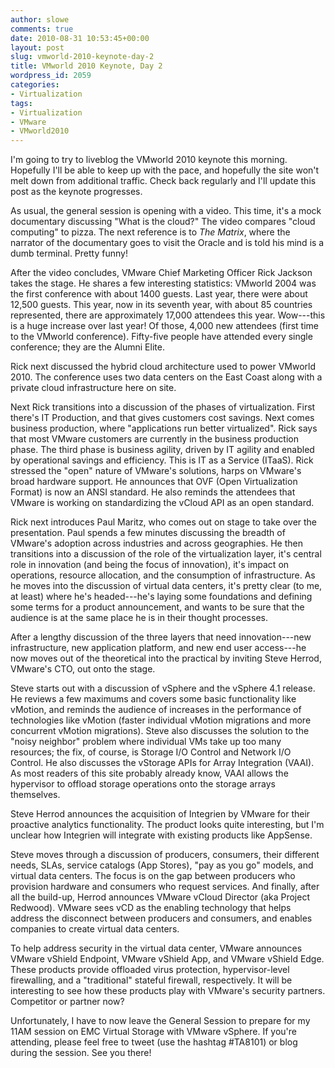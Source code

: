 ```yaml
---
author: slowe
comments: true
date: 2010-08-31 10:53:45+00:00
layout: post
slug: vmworld-2010-keynote-day-2
title: VMworld 2010 Keynote, Day 2
wordpress_id: 2059
categories:
- Virtualization
tags:
- Virtualization
- VMware
- VMworld2010
---
```


I'm going to try to liveblog the VMworld 2010 keynote this morning. Hopefully I'll be able to keep up with the pace, and hopefully the site won't melt down from additional traffic. Check back regularly and I'll update this post as the keynote progresses.

As usual, the general session is opening with a video. This time, it's a mock documentary discussing "What is the cloud?" The video compares "cloud computing" to pizza. The next reference is to _The Matrix_, where the narrator of the documentary goes to visit the Oracle and is told his mind is a dumb terminal. Pretty funny!

After the video concludes, VMware Chief Marketing Officer Rick Jackson takes the stage. He shares a few interesting statistics: VMworld 2004 was the first conference with about 1400 guests. Last year, there were about 12,500 guests. This year, now in its seventh year, with about 85 countries represented, there are approximately 17,000 attendees this year. Wow---this is a huge increase over last year! Of those, 4,000 new attendees (first time to the VMworld conference). Fifty-five people have attended every single conference; they are the Alumni Elite.

Rick next discussed the hybrid cloud architecture used to power VMworld 2010. The conference uses two data centers on the East Coast along with a private cloud infrastructure here on site.

Next Rick transitions into a discussion of the phases of virtualization. First there's IT Production, and that gives customers cost savings. Next comes business production, where "applications run better virtualized". Rick says that most VMware customers are currently in the business production phase. The third phase is business agility, driven by IT agility and enabled by operational savings and efficiency. This is IT as a Service (ITaaS). Rick stressed the "open" nature of VMware's solutions, harps on VMware's broad hardware support. He announces that OVF (Open Virtualization Format) is now an ANSI standard. He also reminds the attendees that VMware is working on standardizing the vCloud API as an open standard.

Rick next introduces Paul Maritz, who comes out on stage to take over the presentation. Paul spends a few minutes discussing the breadth of VMware's adoption across industries and across geographies. He then transitions into a discussion of the role of the virtualization layer, it's central role in innovation (and being the focus of innovation), it's impact on operations, resource allocation, and the consumption of infrastructure. As he moves into the discussion of virtual data centers, it's pretty clear (to me, at least) where he's headed---he's laying some foundations and defining some terms for a product announcement, and wants to be sure that the audience is at the same place he is in their thought processes.

After a lengthy discussion of the three layers that need innovation---new infrastructure, new application platform, and new end user access---he now moves out of the theoretical into the practical by inviting Steve Herrod, VMware's CTO, out onto the stage.

Steve starts out with a discussion of vSphere and the vSphere 4.1 release. He reviews a few maximums and covers some basic functionality like vMotion, and reminds the audience of increases in the performance of technologies like vMotion (faster individual vMotion migrations and more concurrent vMotion migrations). Steve also discusses the solution to the "noisy neighbor" problem where individual VMs take up too many resources; the fix, of course, is Storage I/O Control and Network I/O Control. He also discusses the vStorage APIs for Array Integration (VAAI). As most readers of this site probably already know, VAAI allows the hypervisor to offload storage operations onto the storage arrays themselves.

Steve Herrod announces the acquisition of Integrien by VMware for their proactive analytics functionality. The product looks quite interesting, but I'm unclear how Integrien will integrate with existing products like AppSense.

Steve moves through a discussion of producers, consumers, their different needs, SLAs, service catalogs (App Stores), "pay as you go" models, and virtual data centers. The focus is on the gap between producers who provision hardware and consumers who request services. And finally, after all the build-up, Herrod announces VMware vCloud Director (aka Project Redwood). VMware sees vCD as the enabling technology that helps address the disconnect between producers and consumers, and enables companies to create virtual data centers.

To help address security in the virtual data center, VMware announces VMware vShield Endpoint, VMware vShield App, and VMware vShield Edge. These products provide offloaded virus protection, hypervisor-level firewalling, and a "traditional" stateful firewall, respectively. It will be interesting to see how these products play with VMware's security partners. Competitor or partner now?

Unfortunately, I have to now leave the General Session to prepare for my 11AM session on EMC Virtual Storage with VMware vSphere. If you're attending, please feel free to tweet (use the hashtag #TA8101) or blog during the session. See you there!

